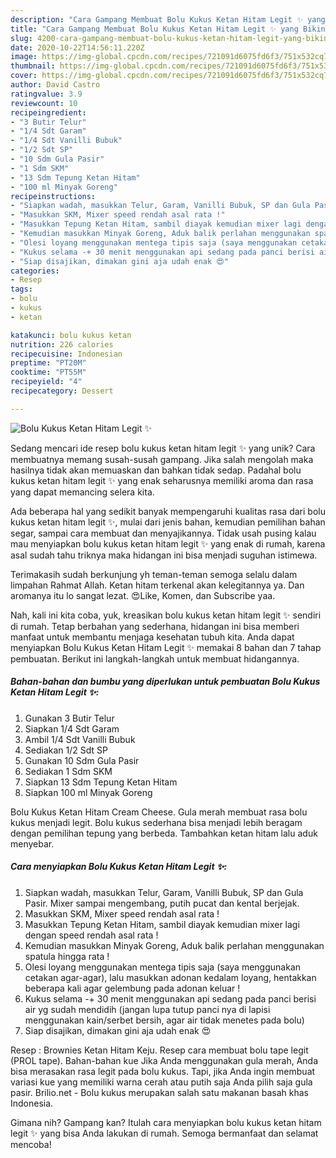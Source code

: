 ```yaml
---
description: "Cara Gampang Membuat Bolu Kukus Ketan Hitam Legit ✨ yang Bikin Ngiler"
title: "Cara Gampang Membuat Bolu Kukus Ketan Hitam Legit ✨ yang Bikin Ngiler"
slug: 4200-cara-gampang-membuat-bolu-kukus-ketan-hitam-legit-yang-bikin-ngiler
date: 2020-10-22T14:56:11.220Z
image: https://img-global.cpcdn.com/recipes/721091d6075fd6f3/751x532cq70/bolu-kukus-ketan-hitam-legit-✨-foto-resep-utama.jpg
thumbnail: https://img-global.cpcdn.com/recipes/721091d6075fd6f3/751x532cq70/bolu-kukus-ketan-hitam-legit-✨-foto-resep-utama.jpg
cover: https://img-global.cpcdn.com/recipes/721091d6075fd6f3/751x532cq70/bolu-kukus-ketan-hitam-legit-✨-foto-resep-utama.jpg
author: David Castro
ratingvalue: 3.9
reviewcount: 10
recipeingredient:
- "3 Butir Telur"
- "1/4 Sdt Garam"
- "1/4 Sdt Vanilli Bubuk"
- "1/2 Sdt SP"
- "10 Sdm Gula Pasir"
- "1 Sdm SKM"
- "13 Sdm Tepung Ketan Hitam"
- "100 ml Minyak Goreng"
recipeinstructions:
- "Siapkan wadah, masukkan Telur, Garam, Vanilli Bubuk, SP dan Gula Pasir. Mixer sampai mengembang, putih pucat dan kental berjejak."
- "Masukkan SKM, Mixer speed rendah asal rata !"
- "Masukkan Tepung Ketan Hitam, sambil diayak kemudian mixer lagi dengan speed rendah asal rata !"
- "Kemudian masukkan Minyak Goreng, Aduk balik perlahan menggunakan spatula hingga rata !"
- "Olesi loyang menggunakan mentega tipis saja (saya menggunakan cetakan agar-agar), lalu masukkan adonan kedalam loyang, hentakkan beberapa kali agar gelembung pada adonan keluar !"
- "Kukus selama -+ 30 menit menggunakan api sedang pada panci berisi air yg sudah mendidih (jangan lupa tutup panci nya di lapisi menggunakan kain/serbet bersih, agar air tidak menetes pada bolu)"
- "Siap disajikan, dimakan gini aja udah enak 😍"
categories:
- Resep
tags:
- bolu
- kukus
- ketan

katakunci: bolu kukus ketan 
nutrition: 226 calories
recipecuisine: Indonesian
preptime: "PT20M"
cooktime: "PT55M"
recipeyield: "4"
recipecategory: Dessert

---
```



![Bolu Kukus Ketan Hitam Legit ✨](https://img-global.cpcdn.com/recipes/721091d6075fd6f3/751x532cq70/bolu-kukus-ketan-hitam-legit-✨-foto-resep-utama.jpg)

Sedang mencari ide resep bolu kukus ketan hitam legit ✨ yang unik? Cara membuatnya memang susah-susah gampang. Jika salah mengolah maka hasilnya tidak akan memuaskan dan bahkan tidak sedap. Padahal bolu kukus ketan hitam legit ✨ yang enak seharusnya memiliki aroma dan rasa yang dapat memancing selera kita.

Ada beberapa hal yang sedikit banyak mempengaruhi kualitas rasa dari bolu kukus ketan hitam legit ✨, mulai dari jenis bahan, kemudian pemilihan bahan segar, sampai cara membuat dan menyajikannya. Tidak usah pusing kalau mau menyiapkan bolu kukus ketan hitam legit ✨ yang enak di rumah, karena asal sudah tahu triknya maka hidangan ini bisa menjadi suguhan istimewa.

Terimakasih sudah berkunjung yh teman-teman semoga selalu dalam limpahan Rahmat Allah. Ketan hitam terkenal akan kelegitannya ya. Dan aromanya itu lo sangat lezat. 😍Like, Komen, dan Subscribe yaa.


Nah, kali ini kita coba, yuk, kreasikan bolu kukus ketan hitam legit ✨ sendiri di rumah. Tetap berbahan yang sederhana, hidangan ini bisa memberi manfaat untuk membantu menjaga kesehatan tubuh kita. Anda dapat menyiapkan Bolu Kukus Ketan Hitam Legit ✨ memakai 8 bahan dan 7 tahap pembuatan. Berikut ini langkah-langkah untuk membuat hidangannya.

<!--inarticleads1-->

##### Bahan-bahan dan bumbu yang diperlukan untuk pembuatan Bolu Kukus Ketan Hitam Legit ✨:

1. Gunakan 3 Butir Telur
1. Siapkan 1/4 Sdt Garam
1. Ambil 1/4 Sdt Vanilli Bubuk
1. Sediakan 1/2 Sdt SP
1. Gunakan 10 Sdm Gula Pasir
1. Sediakan 1 Sdm SKM
1. Siapkan 13 Sdm Tepung Ketan Hitam
1. Siapkan 100 ml Minyak Goreng


Bolu Kukus Ketan Hitam Cream Cheese. Gula merah membuat rasa bolu kukus menjadi legit. Bolu kukus sederhana bisa menjadi lebih beragam dengan pemilihan tepung yang berbeda. Tambahkan ketan hitam lalu aduk menyebar. 

<!--inarticleads2-->

##### Cara menyiapkan Bolu Kukus Ketan Hitam Legit ✨:

1. Siapkan wadah, masukkan Telur, Garam, Vanilli Bubuk, SP dan Gula Pasir. Mixer sampai mengembang, putih pucat dan kental berjejak.
1. Masukkan SKM, Mixer speed rendah asal rata !
1. Masukkan Tepung Ketan Hitam, sambil diayak kemudian mixer lagi dengan speed rendah asal rata !
1. Kemudian masukkan Minyak Goreng, Aduk balik perlahan menggunakan spatula hingga rata !
1. Olesi loyang menggunakan mentega tipis saja (saya menggunakan cetakan agar-agar), lalu masukkan adonan kedalam loyang, hentakkan beberapa kali agar gelembung pada adonan keluar !
1. Kukus selama -+ 30 menit menggunakan api sedang pada panci berisi air yg sudah mendidih (jangan lupa tutup panci nya di lapisi menggunakan kain/serbet bersih, agar air tidak menetes pada bolu)
1. Siap disajikan, dimakan gini aja udah enak 😍


Resep : Brownies Ketan Hitam Keju. Resep cara membuat bolu tape legit (PROL tape). Bahan-bahan kue Jika Anda menggunakan gula merah, Anda bisa merasakan rasa legit pada bolu kukus. Tapi, jika Anda ingin membuat variasi kue yang memiliki warna cerah atau putih saja Anda pilih saja gula pasir. Brilio.net - Bolu kukus merupakan salah satu makanan basah khas Indonesia. 

Gimana nih? Gampang kan? Itulah cara menyiapkan bolu kukus ketan hitam legit ✨ yang bisa Anda lakukan di rumah. Semoga bermanfaat dan selamat mencoba!
